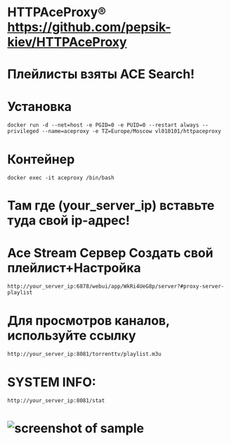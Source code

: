# HTTPAceProxy® https://github.com/pepsik-kiev/HTTPAceProxy

# Плейлисты взяты ACE Search!

# Установка

`docker run -d --net=host -e PGID=0 -e PUID=0 --restart always --privileged --name=aceproxy -e TZ=Europe/Moscow vl010101/httpaceproxy`

# Контейнер
`docker exec -it aceproxy /bin/bash`

# Там где (your_server_ip) вставьте туда свой ip-адрес!

# Ace Stream Сервер Создать свой плейлист+Настройка
`http://your_server_ip:6878/webui/app/WkRi4UeG8p/server?#proxy-server-playlist`

# Для просмотров каналов, используйте ссылку
`http://your_server_ip:8081/torrenttv/playlist.m3u`

# SYSTEM INFO:
`http://your_server_ip:8081/stat`

# ![screenshot of sample](https://i.ibb.co/B24647m/43434234.jpg)
